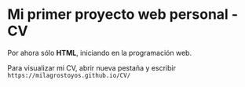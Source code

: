 # Mi primer proyecto web personal - CV

Por ahora sólo **HTML**, iniciando en la programación web.

Para visualizar mi CV, abrir nueva pestaña y escribir `https://milagrostoyos.github.io/CV/`

